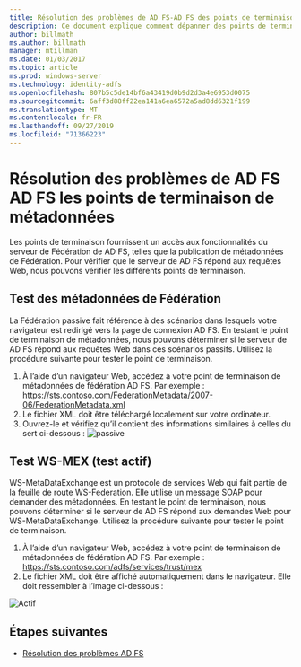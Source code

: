 ```yaml
---
title: Résolution des problèmes de AD FS-AD FS des points de terminaison
description: Ce document explique comment dépanner des points de terminaison de AD FS
author: billmath
ms.author: billmath
manager: mtillman
ms.date: 01/03/2017
ms.topic: article
ms.prod: windows-server
ms.technology: identity-adfs
ms.openlocfilehash: 807b5c5de14bf6a43419d0b9d2d3a4e6953d0075
ms.sourcegitcommit: 6aff3d88ff22ea141a6ea6572a5ad8dd6321f199
ms.translationtype: MT
ms.contentlocale: fr-FR
ms.lasthandoff: 09/27/2019
ms.locfileid: "71366223"
---
```

# <a name="ad-fs-troubleshooting---ad-fs-metadata-endpoints"></a>Résolution des problèmes de AD FS AD FS les points de terminaison de métadonnées
Les points de terminaison fournissent un accès aux fonctionnalités du serveur de Fédération de AD FS, telles que la publication de métadonnées de Fédération.  Pour vérifier que le serveur de AD FS répond aux requêtes Web, nous pouvons vérifier les différents points de terminaison.


## <a name="federation-metadata-test"></a>Test des métadonnées de Fédération
La Fédération passive fait référence à des scénarios dans lesquels votre navigateur est redirigé vers la page de connexion AD FS.  En testant le point de terminaison de métadonnées, nous pouvons déterminer si le serveur de AD FS répond aux requêtes Web dans ces scénarios passifs.  Utilisez la procédure suivante pour tester le point de terminaison.

1.  À l’aide d’un navigateur Web, accédez à votre point de terminaison de métadonnées de fédération AD FS.  Par exemple : https://sts.contoso.com/FederationMetadata/2007-06/FederationMetadata.xml
2. Le fichier XML doit être téléchargé localement sur votre ordinateur.
3. Ouvrez-le et vérifiez qu’il contient des informations similaires à celles du sert ci-dessous : ![passive](media/ad-fs-tshoot-endpoints/meta2.png)

## <a name="ws-mex-test-active-test"></a>Test WS-MEX (test actif)
WS-MetaDataExchange est un protocole de services Web qui fait partie de la feuille de route WS-Federation.  Elle utilise un message SOAP pour demander des métadonnées.  En testant le point de terminaison, nous pouvons déterminer si le serveur de AD FS répond aux demandes Web pour WS-MetaDataExchange.  Utilisez la procédure suivante pour tester le point de terminaison.
1.  À l’aide d’un navigateur Web, accédez à votre point de terminaison de métadonnées de fédération AD FS.  Par exemple : https://sts.contoso.com/adfs/services/trust/mex
2. Le fichier XML doit être affiché automatiquement dans le navigateur.  Elle doit ressembler à l’image ci-dessous :

![Actif](media/ad-fs-tshoot-endpoints/meta3.png)


## <a name="next-steps"></a>Étapes suivantes

- [Résolution des problèmes AD FS](ad-fs-tshoot-overview.md)